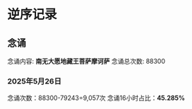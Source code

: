 
# 逆序记录



## 念诵

念诵内容: **南无大愿地藏王菩萨摩诃萨**
念诵总次数: 88300

### 2025年5月26日

念诵次数：88300-79243=9,057次
念诵16小时占比：**45.285%**
